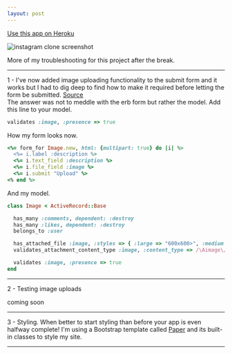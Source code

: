 ```yaml
---
layout: post
---
```

[Use this app on Heroku]()

![instagram clone screenshot]()

More of my troubleshooting for this project after the break.

<!--more-->

--------

1 - I've now added image uploading functionality to the submit form and it works but I had to dig deep to find how to make it required before letting the form be submitted.   [Source](http://stackoverflow.com/questions/30149648/how-to-make-a-file-field-required-before-submit-in-erb-rails/30149708#30149708)  
The answer was not to meddle with the erb form but rather the model.  Add this line to your model.

```ruby
validates :image, :presence => true
```

How my form looks now.

```ruby
<%= form_for Image.new, html: {multipart: true} do |i| %>
  <%= i.label :description %>
  <%= i.text_field :description %>
  <%= i.file_field :image %>
  <%= i.submit "Upload" %>
<% end %>
```

And my model.

```ruby
class Image < ActiveRecord::Base

  has_many :comments, dependent: :destroy
  has_many :likes, dependent: :destroy
  belongs_to :user

  has_attached_file :image, :styles => { :large => "600x600>", :medium => "300x300>", :thumb => "100x100>" }, :default_url => "/images/:style/missing.png"
  validates_attachment_content_type :image, :content_type => /\Aimage\/.*\Z/

  validates :image, :presence => true
end
```

-------

2 - Testing image uploads

coming soon

-------

3 - Styling.  When better to start styling than before your app is even halfway complete!  I'm using a Bootstrap template called [Paper](http://bootswatch.com/paper/) and its built-in classes to style my site.

---------
